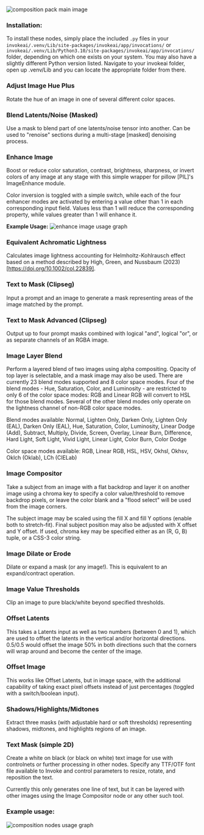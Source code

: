 ![composition pack main image](https://raw.githubusercontent.com/dwringer/composition-nodes/main/composition_pack.jpg)

### Installation:

To install these nodes, simply place the included `.py` files in your `invokeai/.venv/Lib/site-packages/invokeai/app/invocations/` or `invokeai/.venv/Lib/Python3.10/site-packages/invokeai/app/invocations/` folder, depending on which one exists on your system. You may also have a slightly different Python version listed. Navigate to your invokeai folder, open up .venv/Lib and you can locate the appropriate folder from there.

### Adjust Image Hue Plus

Rotate the hue of an image in one of several different color spaces.

### Blend Latents/Noise (Masked)

Use a mask to blend part of one latents/noise tensor into another. Can be used to "renoise" sections during a multi-stage [masked] denoising process.

### Enhance Image

Boost or reduce color saturation, contrast, brightness, sharpness, or invert colors of any image at any stage with this simple wrapper for pillow [PIL]'s ImageEnhance module.

Color inversion is toggled with a simple switch, while each of the four enhancer modes are activated by entering a value other than 1 in each corresponding input field. Values less than 1 will reduce the corresponding property, while values greater than 1 will enhance it.

**Example Usage:**
![enhance image usage graph](https://raw.githubusercontent.com/dwringer/composition-nodes/main/image_enhance_usage.jpg)

### Equivalent Achromatic Lightness

Calculates image lightness accounting for Helmholtz-Kohlrausch effect based on a method described by High, Green, and Nussbaum (2023) [https://doi.org/10.1002/col.22839].

### Text to Mask (Clipseg)

Input a prompt and an image to generate a mask representing areas of the image matched by the prompt.

### Text to Mask Advanced (Clipseg)

Output up to four prompt masks combined with logical "and", logical "or", or as separate channels of an RGBA image.

### Image Layer Blend

Perform a layered blend of two images using alpha compositing. Opacity of top layer is selectable, and a mask image may also be used. There are currently 23 blend modes supported and 8 color space modes. Four of the blend modes - Hue, Saturation, Color, and Luminosity - are restricted to only 6 of the color space modes: RGB and Linear RGB will convert to HSL for those blend modes. Several of the other blend modes only operate on the lightness channel of non-RGB color space modes.

Blend modes available: 
Normal, Lighten Only, Darken Only, Lighten Only (EAL), Darken Only (EAL), Hue, Saturation, Color, Luminosity, Linear Dodge (Add), Subtract, Multiply, Divide, Screen, Overlay, Linear Burn, Difference, Hard Light, Soft Light, Vivid Light, Linear Light, Color Burn, Color Dodge

Color space modes available:
RGB, Linear RGB, HSL, HSV, Okhsl, Okhsv, Oklch (Oklab), LCh (CIELab)

### Image Compositor

Take a subject from an image with a flat backdrop and layer it on another image using a chroma key to specify a color value/threshold to remove backdrop pixels, or leave the color blank and a "flood select" will be used from the image corners.

The subject image may be scaled using the fill X and fill Y options (enable both to stretch-fit).  Final subject position may also be adjusted with X offset and Y offset. If used, chroma key may be specified either as an (R, G, B) tuple, or a CSS-3 color string.

### Image Dilate or Erode

Dilate or expand a mask (or any image!). This is equivalent to an expand/contract operation.

### Image Value Thresholds

Clip an image to pure black/white beyond specified thresholds.

### Offset Latents

This takes a Latents input as well as two numbers (between 0 and 1), which are used to offset the latents in the vertical and/or horizontal directions. 0.5/0.5 would offset the image 50% in both directions such that the corners will wrap around and become the center of the image.

### Offset Image

This works like Offset Latents, but in image space, with the additional capability of taking exact pixel offsets instead of just percentages (toggled with a switch/boolean input).

### Shadows/Highlights/Midtones

Extract three masks (with adjustable hard or soft thresholds) representing shadows, midtones, and highlights regions of an image.

### Text Mask (simple 2D)

Create a white on black (or black on white) text image for use with controlnets or further processing in other nodes. Specify any TTF/OTF font file available to Invoke and control parameters to resize, rotate, and reposition the text.

Currently this only generates one line of text, but it can be layered with other images using the Image Compositor node or any other such tool.

### Example usage:

![composition nodes usage graph](https://raw.githubusercontent.com/dwringer/composition-nodes/main/composition_nodes_usage.jpg)
